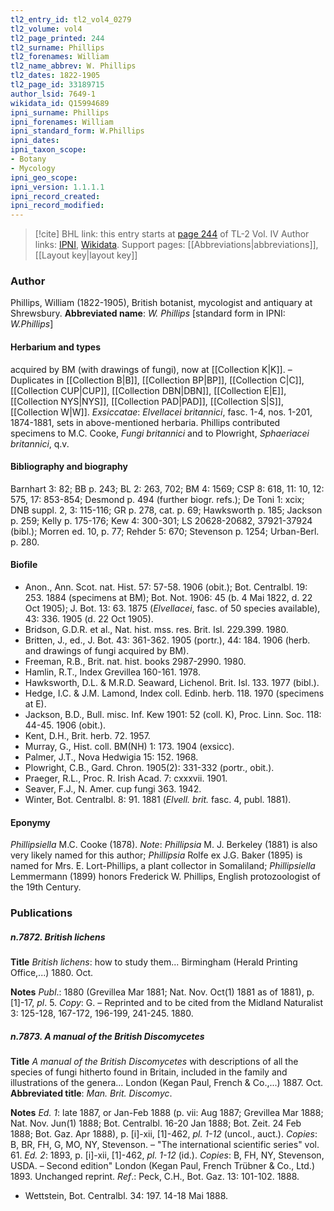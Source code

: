 ```yaml
---
tl2_entry_id: tl2_vol4_0279
tl2_volume: vol4
tl2_page_printed: 244
tl2_surname: Phillips
tl2_forenames: William
tl2_name_abbrev: W. Phillips
tl2_dates: 1822-1905
tl2_page_id: 33189715
author_lsid: 7649-1
wikidata_id: Q15994689
ipni_surname: Phillips
ipni_forenames: William
ipni_standard_form: W.Phillips
ipni_dates: 
ipni_taxon_scope: 
- Botany
- Mycology
ipni_geo_scope: 
ipni_version: 1.1.1.1
ipni_record_created: 
ipni_record_modified:
---
```


> [!cite] BHL link: this entry starts at [page 244](https://www.biodiversitylibrary.org/page/33189715) of TL-2 Vol. IV
> Author links: [IPNI](https://www.ipni.org/a/7649-1), [Wikidata](https://www.wikidata.org/wiki/Q15994689). Support pages: [[Abbreviations|abbreviations]], [[Layout key|layout key]]

### Author

Phillips, William (1822-1905), British botanist, mycologist and antiquary at Shrewsbury. 
**Abbreviated name**: *W. Phillips* \[standard form in IPNI: *W.Phillips*\]

#### Herbarium and types

acquired by BM (with drawings of fungi), now at [[Collection K|K]]. – Duplicates in [[Collection B|B]], [[Collection BP|BP]], [[Collection C|C]], [[Collection CUP|CUP]], [[Collection DBN|DBN]], [[Collection E|E]], [[Collection NYS|NYS]], [[Collection PAD|PAD]], [[Collection S|S]], [[Collection W|W]].
*Exsiccatae*: *Elvellacei britannici*, fasc. 1-4, nos. 1-201, 1874-1881, sets in above-mentioned herbaria. Phillips contributed specimens to M.C. Cooke, *Fungi britannici* and to Plowright, *Sphaeriacei britannici*, q.v.

#### Bibliography and biography

Barnhart 3: 82; BB p. 243; BL 2: 263, 702; BM 4: 1569; CSP 8: 618, 11: 10, 12: 575, 17: 853-854; Desmond p. 494 (further biogr. refs.); De Toni 1: xcix; DNB suppl. 2, 3: 115-116; GR p. 278, cat. p. 69; Hawksworth p. 185; Jackson p. 259; Kelly p. 175-176; Kew 4: 300-301; LS 20628-20682, 37921-37924 (bibl.); Morren ed. 10, p. 77; Rehder 5: 670; Stevenson p. 1254; Urban-Berl. p. 280.

#### Biofile

- Anon., Ann. Scot. nat. Hist. 57: 57-58. 1906 (obit.); Bot. Centralbl. 19: 253. 1884 (specimens at BM); Bot. Not. 1906: 45 (b. 4 Mai 1822, d. 22 Oct 1905); J. Bot. 13: 63. 1875 (*Elvellacei*, fasc. of 50 species available), 43: 336. 1905 (d. 22 Oct 1905).
- Bridson, G.D.R. et al., Nat. hist. mss. res. Brit. Isl. 229.399. 1980.
- Britten, J., ed., J. Bot. 43: 361-362. 1905 (portr.), 44: 184. 1906 (herb. and drawings of fungi acquired by BM).
- Freeman, R.B., Brit. nat. hist. books 2987-2990. 1980.
- Hamlin, R.T., Index Grevillea 160-161. 1978.
- Hawksworth, D.L. & M.R.D. Seaward, Lichenol. Brit. Isl. 133. 1977 (bibl.).
- Hedge, I.C. & J.M. Lamond, Index coll. Edinb. herb. 118. 1970 (specimens at E).
- Jackson, B.D., Bull. misc. Inf. Kew 1901: 52 (coll. K), Proc. Linn. Soc. 118: 44-45. 1906 (obit.).
- Kent, D.H., Brit. herb. 72. 1957.
- Murray, G., Hist. coll. BM(NH) 1: 173. 1904 (exsicc).
- Palmer, J.T., Nova Hedwigia 15: 152. 1968.
- Plowright, C.B., Gard. Chron. 1905(2): 331-332 (portr., obit.).
- Praeger, R.L., Proc. R. Irish Acad. 7: cxxxvii. 1901.
- Seaver, F.J., N. Amer. cup fungi 363. 1942.
- Winter, Bot. Centralbl. 8: 91. 1881 (*Elvell. brit.* fasc. 4, publ. 1881).

#### Eponymy

*Phillipsiella* M.C. Cooke (1878). *Note*: *Phillipsia* M. J. Berkeley (1881) is also very likely named for this author; *Phillipsia* Rolfe ex J.G. Baker (1895) is named for Mrs. E. Lort-Phillips, a plant collector in Somaliland; *Phillipsiella* Lemmermann (1899) honors Frederick W. Phillips, English protozoologist of the 19th Century.

### Publications

##### n.7872. British lichens

**Title**
*British lichens*: how to study them... Birmingham (Herald Printing Office,...) 1880. Oct.

**Notes**
*Publ*.: 1880 (Grevillea Mar 1881; Nat. Nov. Oct(1) 1881 as of 1881), p. \[1\]-17, *pl*. 5.
*Copy*: G. – Reprinted and to be cited from the Midland Naturalist 3: 125-128, 167-172, 196-199, 241-245. 1880.

##### n.7873. A manual of the British Discomycetes

**Title**
*A manual of the British Discomycetes* with descriptions of all the species of fungi hitherto found in Britain, included in the family and illustrations of the genera... London (Kegan Paul, French & Co.,...) 1887. Oct.
**Abbreviated title**: *Man. Brit. Discomyc*.

**Notes**
*Ed. 1*: late 1887, or Jan-Feb 1888 (p. vii: Aug 1887; Grevillea Mar 1888; Nat. Nov. Jun(1) 1888; Bot. Centralbl. 16-20 Jan 1888; Bot. Zeit. 24 Feb 1888; Bot. Gaz. Apr 1888), p. \[i\]-xii, \[1\]-462, *pl. 1-12* (uncol., auct.). *Copies*: B, BR, FH, G, MO, NY, Stevenson. – "The international scientific series" vol. 61.
*Ed. 2*: 1893, p. \[i\]-xii, \[1\]-462, *pl. 1-12* (id.). *Copies*: B, FH, NY, Stevenson, USDA. – Second edition" London (Kegan Paul, French Trübner & Co., Ltd.) 1893. Unchanged reprint.
*Ref*.: Peck, C.H., Bot. Gaz. 13: 101-102. 1888.
- Wettstein, Bot. Centralbl. 34: 197. 14-18 Mai 1888.

